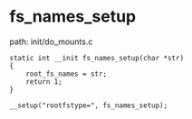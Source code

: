 fs_names_setup
========================================

path: init/do_mounts.c
```
static int __init fs_names_setup(char *str)
{
    root_fs_names = str;
    return 1;
}

__setup("rootfstype=", fs_names_setup);
```